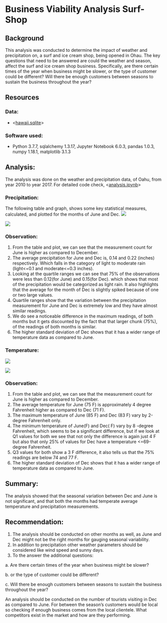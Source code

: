 # Business Viability Analysis Surf-Shop
## Background
This analysis was conducted to determine the impact of weather and precipitation on, a surf and ice cream shop, being opened in Ohau. The key questions that need to be answered are could the weather and season, affect the surf and ice cream shop business. Specifically, are there certain times of the year when business might be slower, or the type of customer could be different? Will there be enough customers between seasons to sustain the business throughout the year?

## Resources
### Data:
- <[hawaii.sqlite](https://github.com/Muzznah/surfs_up/blob/master/hawaii.sqlite)>

### Software used:
- Python 3.7.7, sqlalchemy 1.3.17, Jupyter Notebook 6.0.3, pandas 1.0.3, numpy 1.18.1, matplotlib 3.1.3

## Analysis:
The analysis was done on the weather and precipitation data, of Oahu, from year 2010 to year 2017.
For detailed code check, <[analysis.ipynb](https://github.com/Muzznah/surfs_up/blob/master/challenge_analysis.ipynb)>
### Precipitation:
The following table and graph, shows some key statistical measures, calculated, and plotted for the months of June and Dec.
![](https://github.com/Muzznah/surfs_up/blob/master/Analysis/Prcp.png)

![](https://github.com/Muzznah/surfs_up/blob/master/Analysis/Prcp_bar.png)

### Observation:
1.	From the table and plot, we can see that the measurement count for June is higher as compared to December.
2.	The average precipitation for June and Dec is, 0.14 and 0.22 (inches) respectively. Which falls in the category of light to moderate rain (light<=0.1 and moderate<=0.3 inches).
3.	Looking at the quartile ranges we can see that 75% of the observations were less than 0.12(for June) and 0.15(for Dec). which shows that most of the precipitation would be categorized as light rain. It also highlights that the average for the month of Dec is slightly spiked because of one or two large values.
4.	Quartile ranges show that the variation between the precipitation measurement for June and Dec is extremely low and they have almost similar readings.
5.	We do see a noticeable difference in the maximum readings, of both months but it gets discounted by the fact that that larger chunk (75%), of the readings of both months is similar.
6.	The higher standard deviation of Dec shows that it has a wider range of temperature data as compared to June.

### Temperature:
![](https://github.com/Muzznah/surfs_up/blob/master/Analysis/Temp.png)

![](https://github.com/Muzznah/surfs_up/blob/master/Analysis/Temp_bar.png)

### Observation:
1.	From the table and plot, we can see that the measurement count for June is higher as compared to December.
2.	The average temperature for June (75 F) is approximately 4 degree Fahrenheit higher as compared to Dec (71 F).
3.	The maximum temperature of June (85 F) and Dec (83 F) vary by 2-degree Fahrenheit only.
4.	The minimum temperature of June(F) and Dec( F) vary by 8 -degree Fahrenheit, which seems to be a significant difference, but if we look at Q1 values for both we see that not only the difference is again just 4 F but also that only 25% of values for Dec have a temperature <=69-degree Fahrenheit.
5.	Q3 values for both show a 3 F difference, it also tells us that the 75% readings are below 74 and 77 F.
6.	The higher standard deviation of Dec shows that it has a wider range of temperature data as compared to June.
## Summary:
The analysis showed that the seasonal variation between Dec and June is not significant, and that both the months had temperate average temperature and precipitation measurements.

## Recommendation:
1.	The analysis should be conducted on other months as well, as June and Dec might not be the right months for gauging seasonal variability.
2.	In addition to precipitation other weather parameters should be considered like wind speed and sunny days.
3.	To the answer the additional questions:

  a.	Are there certain times of the year when business might be slower?
  
  b.	or the type of customer could be different?
  
  c.	 Will there be enough customers between seasons to sustain the business throughout the year?
  
An analysis should be conducted on the number of tourists visiting in Dec as compared to June. For between the season’s customers would be local so checking if enough business comes from the local clientele. What competitors exist in the market and how are they performing.
